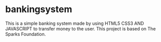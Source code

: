 # bankingsystem
This is a simple banking system made by using HTML5 CSS3 AND JAVASCRIPT to transfer money to the user.
This project is based on The Sparks Foundation. 
